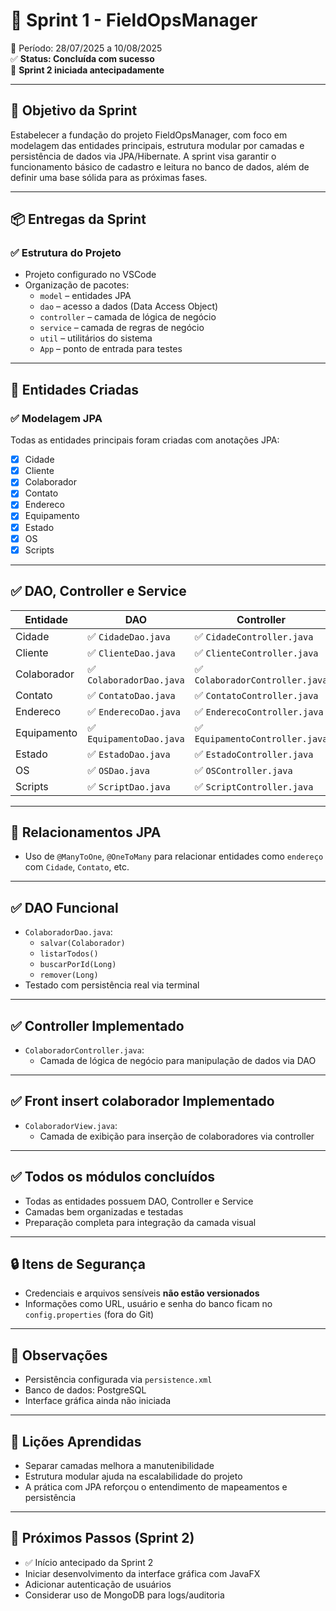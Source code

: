 # 🏁 Sprint 1 - FieldOpsManager  
📅 Período: 28/07/2025 a 10/08/2025  
✅ **Status: Concluída com sucesso**  
🚀 **Sprint 2 iniciada antecipadamente**

---

## 🎯 Objetivo da Sprint
Estabelecer a fundação do projeto FieldOpsManager, com foco em modelagem das entidades principais, estrutura modular por camadas e persistência de dados via JPA/Hibernate. A sprint visa garantir o funcionamento básico de cadastro e leitura no banco de dados, além de definir uma base sólida para as próximas fases.

---

## 📦 Entregas da Sprint

### ✅ Estrutura do Projeto
- Projeto configurado no VSCode
- Organização de pacotes:
  - `model` – entidades JPA
  - `dao` – acesso a dados (Data Access Object)
  - `controller` – camada de lógica de negócio
  - `service` – camada de regras de negócio
  - `util` – utilitários do sistema
  - `App` – ponto de entrada para testes

---

## 🧱 Entidades Criadas

### ✅ Modelagem JPA
Todas as entidades principais foram criadas com anotações JPA:

- [x] Cidade
- [x] Cliente
- [x] Colaborador
- [x] Contato
- [x] Endereco
- [x] Equipamento
- [x] Estado
- [x] OS
- [x] Scripts

---

## ✅ DAO, Controller e Service

| Entidade     | DAO                    | Controller              | Service                 |
|--------------|------------------------|--------------------------|--------------------------|
| Cidade       | ✅ `CidadeDao.java`       | ✅ `CidadeController.java`  | ✅ `CidadeService.java`     |
| Cliente      | ✅ `ClienteDao.java`      | ✅ `ClienteController.java` | ✅ `ClienteService.java`    |
| Colaborador  | ✅ `ColaboradorDao.java`  | ✅ `ColaboradorController.java` | ✅ `ColaboradorService.java` |
| Contato      | ✅ `ContatoDao.java`      | ✅ `ContatoController.java` | ✅ `ContatoService.java`    |
| Endereco     | ✅ `EnderecoDao.java`     | ✅ `EnderecoController.java` | ✅ `EnderecoService.java`   |
| Equipamento  | ✅ `EquipamentoDao.java`  | ✅ `EquipamentoController.java` | ✅ `EquipamentoService.java` |
| Estado       | ✅ `EstadoDao.java`       | ✅ `EstadoController.java`  | ✅ `EstadoService.java`     |
| OS           | ✅ `OSDao.java`           | ✅ `OSController.java`      | ✅ `OSService.java`         |
| Scripts      | ✅ `ScriptDao.java`       | ✅ `ScriptController.java`  | ✅ `ScriptService.java`     |

---

## 🔁 Relacionamentos JPA
- Uso de `@ManyToOne`, `@OneToMany` para relacionar entidades como `endereço` com `Cidade`, `Contato`, etc.

---

## ✅ DAO Funcional

- `ColaboradorDao.java`:
  - `salvar(Colaborador)`
  - `listarTodos()`
  - `buscarPorId(Long)`
  - `remover(Long)`
- Testado com persistência real via terminal

---

## ✅ Controller Implementado

- `ColaboradorController.java`:
  - Camada de lógica de negócio para manipulação de dados via DAO

---

## ✅ Front insert colaborador Implementado

- `ColaboradorView.java`:
  - Camada de exibição para inserção de colaboradores via controller

---

## ✅ Todos os módulos concluídos

- Todas as entidades possuem DAO, Controller e Service
- Camadas bem organizadas e testadas
- Preparação completa para integração da camada visual

---

## 🔒 Itens de Segurança

- Credenciais e arquivos sensíveis **não estão versionados**
- Informações como URL, usuário e senha do banco ficam no `config.properties` (fora do Git)

---

## 📌 Observações

- Persistência configurada via `persistence.xml`
- Banco de dados: PostgreSQL
- Interface gráfica ainda não iniciada

---

## 🧠 Lições Aprendidas

- Separar camadas melhora a manutenibilidade
- Estrutura modular ajuda na escalabilidade do projeto
- A prática com JPA reforçou o entendimento de mapeamentos e persistência

---

## 📍 Próximos Passos (Sprint 2)

- ✅ Início antecipado da Sprint 2
- Iniciar desenvolvimento da interface gráfica com JavaFX
- Adicionar autenticação de usuários
- Considerar uso de MongoDB para logs/auditoria
